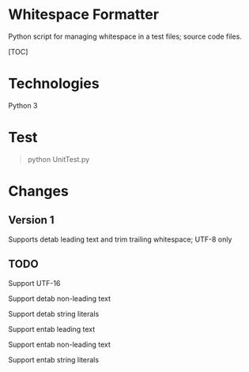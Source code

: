 # Whitespace Formatter

Python script for managing whitespace in a test files; source code files.

[TOC]

# Technologies

Python 3

# Test

> python UnitTest.py

# Changes

## Version 1

Supports detab leading text and trim trailing whitespace; UTF-8 only

## TODO

Support UTF-16

Support detab non-leading text

Support detab string literals

Support entab leading text

Support entab non-leading text

Support entab string literals

